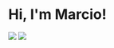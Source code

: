 # Hi, I'm Marcio!

<div>
<a href="https://instagram.com/marcio.g.desouza/"><img src="https://img.shields.io/badge/-Instagram-%23E4405F?style=for-the-badge&logo=instagram&logoColor=white"></a>
<a href="https://www.linkedin.com/in/marcioggonzaga/"><img src="https://img.shields.io/badge/-LinkedIn-%230077B5?style=for-the-badge&logo=linkedin&logoColor=white"></a>   
</div>
<!--
**MarcioSouzaTI/MarcioSouzaTI** is a ✨ _special_ ✨ repository because its `README.md` (this file) appears on your GitHub profile.

Here are some ideas to get you started:

- 🔭 I’m currently working on ...
- 🌱 I’m currently learning ...
- 👯 I’m looking to collaborate on ...
- 🤔 I’m looking for help with ...
- 💬 Ask me about ...
- 📫 How to reach me: ...
- 😄 Pronouns: ...
- ⚡ Fun fact: ...
-->
